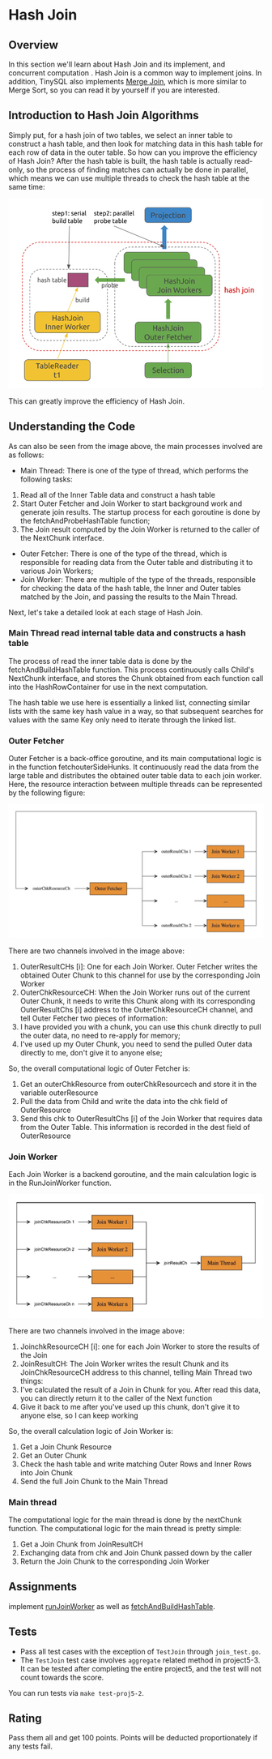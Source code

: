# Hash Join

## Overview

In this section we'll learn about Hash Join and its implement, and concurrent computation
. Hash Join is a common way to implement joins. In addition, TinySQL also implements [Merge Join](https://github.com/pingcap-incubator/tinysql/blob/df75611ce926442bd6074b0f32b1351ca4aad925/executor/merge_join.go#L24), which is more similar to Merge Sort, so you can read it by yourself if you are interested.

## Introduction to Hash Join Algorithms

Simply put, for a hash join of two tables, we select an inner table to construct a hash table, and then look for matching data in this hash table for each row of data in the outer table. So how can you improve the efficiency of Hash Join? After the hash table is built, the hash table is actually read-only, so the process of finding matches can actually be done in parallel, which means we can use multiple threads to check the hash table at the same time:

![Hash Join 1](imgs/proj5-part2-1.png)

This can greatly improve the efficiency of Hash Join.

## Understanding the Code

As can also be seen from the image above, the main processes involved are as follows:

- Main Thread: There is one of the type of  thread, which performs the following tasks:
1. Read all of the Inner Table data and construct a hash table
2. Start Outer Fetcher and Join Worker to start background work and generate join results. The startup process for each goroutine is done by the fetchAndProbeHashTable function;
3. The Join result computed by the Join Worker is returned to the caller of the NextChunk interface.
- Outer Fetcher: There is one of the type of the thread, which is responsible for reading data from the Outer table and distributing it to various Join Workers;
- Join Worker: There are multiple of the type of the threads, responsible for checking the data of the hash table, the Inner and Outer tables matched by the Join, and passing the results to the Main Thread.

Next, let's take a detailed look at each stage of Hash Join.

### Main Thread read internal table data and constructs a hash table

The process of read the inner table data is done by the fetchAndBuildHashTable function. This process continuously calls Child's NextChunk interface, and stores the Chunk obtained from each function call into the HashRowContainer for use in the next computation.

The hash table we use here is essentially a linked list, connecting similar lists with the same key hash value in a way, so that subsequent searches for values with the same Key only need to iterate through the linked list.

### Outer Fetcher

Outer Fetcher is a back-office goroutine, and its main computational logic is in the function fetchouterSideHunks. It continuously read the data from the large table and distributes the obtained outer table data to each join worker. Here, the resource interaction between multiple threads can be represented by the following figure:

![Hash Join 2](imgs/proj5-part2-2.jpg)

There are two channels involved in the image above:

1. OuterResultCHs [i]: One for each Join Worker. Outer Fetcher writes the obtained Outer Chunk to this channel for use by the corresponding Join Worker
2. OuterChkResourceCH: When the Join Worker runs out of the current Outer Chunk, it needs to write this Chunk along with its corresponding OuterResultChs [i] address to the OuterChkResourceCH channel, and tell Outer Fetcher two pieces of information:
1. I have provided you with a chunk, you can use this chunk directly to pull the outer data, no need to re-apply for memory;
2. I've used up my Outer Chunk, you need to send the pulled Outer data directly to me, don't give it to anyone else;

So, the overall computational logic of Outer Fetcher is:

1. Get an outerChkResource from outerChkResourcech and store it in the variable outerResource
2. Pull the data from Child and write the data into the chk field of OuterResource
3. Send this chk to OuterResultChs [i] of the Join Worker that requires data from the Outer Table. This information is recorded in the dest field of OuterResource

### Join Worker

Each Join Worker is a backend goroutine, and the main calculation logic is in the RunJoinWorker function.

![Hash Join 3](imgs/proj5-part2-3.jpg)

There are two channels involved in the image above:

1. JoinchkResourceCH [i]: one for each Join Worker to store the results of the Join
2. JoinResultCH: The Join Worker writes the result Chunk and its JoinChkResourceCH address to this channel, telling Main Thread two things:
1. I've calculated the result of a Join in Chunk for you. After read this data, you can directly return it to the caller of the Next function
2. Give it back to me after you've used up this chunk, don't give it to anyone else, so I can keep working


So, the overall calculation logic of Join Worker is:

1. Get a Join Chunk Resource
2. Get an Outer Chunk
3. Check the hash table and write matching Outer Rows and Inner Rows into Join Chunk
4. Send the full Join Chunk to the Main Thread

### Main thread

The computational logic for the main thread is done by the nextChunk function. The computational logic for the main thread is pretty simple:

1. Get a Join Chunk from JoinResultCH
2. Exchanging data from chk and Join Chunk passed down by the caller
3. Return the Join Chunk to the corresponding Join Worker

## Assignments

implement [runJoinWorker](https://github.com/tidb-incubator/tinysql/blob/course/executor/join.go#L243) as well as [fetchAndBuildHashTable](https://github.com/tidb-incubator/tinysql/blob/course/executor/join.go#L148).

## Tests

- Pass all test cases with the exception of `TestJoin` through `join_test.go`.
- The `TestJoin` test case involves `aggregate` related method in project5-3. It can be tested after completing the entire project5, and the test will not count towards the score.

You can run tests via `make test-proj5-2`.

## Rating

Pass them all and get 100 points. Points will be deducted proportionately if any tests fail.
